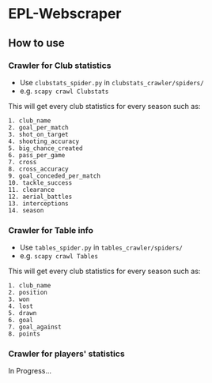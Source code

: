 # EPL-Webscraper
## How to use
### Crawler for Club statistics
- Use `clubstats_spider.py` in `clubstats_crawler/spiders/`
- e.g. `scapy crawl Clubstats`  

This will get every club statistics for every season such as:  
```
1. club_name
2. goal_per_match
3. shot_on_target
4. shooting_accuracy
5. big_chance_created
6. pass_per_game
7. cross
8. cross_accuracy
9. goal_conceded_per_match
10. tackle_success
11. clearance
12. aerial_battles
13. interceptions
14. season
```
### Crawler for Table info 
- Use `tables_spider.py` in `tables_crawler/spiders/`
- e.g. `scapy crawl Tables`  

This will get every club statistics for every season such as:  
```
1. club_name 
2. position 
3. won
4. lost 
5. drawn
6. goal
7. goal_against 
8. points 
```
### Crawler for players' statistics
In Progress...